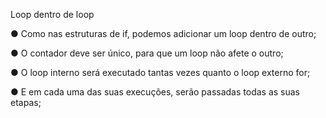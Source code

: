 Loop dentro de loop

● Como nas estruturas de if, podemos adicionar um loop dentro de outro;

● O contador deve ser único, para que um loop não afete o outro;

● O loop interno será executado tantas vezes quanto o loop externo for;

● E em cada uma das suas execuções, serão passadas todas as suas
etapas;